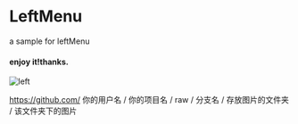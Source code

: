 # LeftMenu
a sample for leftMenu

#### enjoy it!thanks.
![left](https://github.com/zhaiyjgithub/raw/master/LeftMenu/leftMenu.gif)  

https://github.com/ 你的用户名 / 你的项目名 / raw / 分支名 / 存放图片的文件夹 / 该文件夹下的图片
